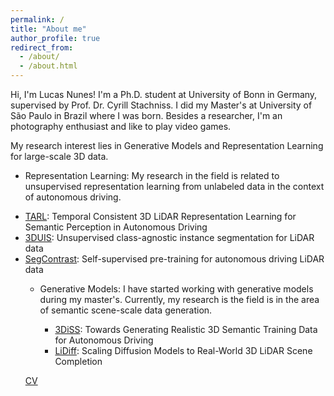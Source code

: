 ```yaml
---
permalink: /
title: "About me"
author_profile: true
redirect_from: 
  - /about/
  - /about.html
---
```


Hi, I'm Lucas Nunes! I'm a Ph.D. student at University of Bonn in Germany, supervised by Prof. Dr. Cyrill Stachniss. I did my Master's at University of São Paulo in Brazil where I was born. Besides a researcher, I'm an photography enthusiast and like to play video games.

My research interest lies in Generative Models and Representation Learning for large-scale 3D data.

- Representation Learning: My research in the field is related to unsupervised representation learning from unlabeled data in the context of autonomous driving.

<ul><li><a href="https://github.com/PRBonn/TARL" data-type="URL" data-id="https://github.com/PRBonn/TARL">TARL</a>: Temporal Consistent 3D LiDAR Representation Learning for Semantic Perception in Autonomous Driving</li><li><a href="https://github.com/PRBonn/3DUIS" data-type="URL" data-id="https://github.com/PRBonn/3DUIS">3DUIS</a>: Unsupervised class-agnostic instance segmentation for LiDAR data<li><a href="https://github.com/PRBonn/segcontrast" data-type="URL" data-id="https://github.com/PRBonn/segcontrast">SegContrast</a>: Self-supervised pre-training for autonomous driving LiDAR data</li>

- Generative Models: I have started working with generative models during my master's. Currently, my research is the field is in the area of semantic scene-scale data generation.

<ul><ul><li><a href="https://github.com/PRBonn/3DiSS" data-type="URL" data-id="https://github.com/PRBonn/3DiSS">3DiSS</a>: Towards Generating Realistic 3D Semantic Training Data for Autonomous Driving</li><li><a href="https://github.com/PRBonn/LiDiff" data-type="URL" data-id="https://github.com/PRBonn/LiDiff">LiDiff</a>: Scaling Diffusion Models to Real-World 3D LiDAR Scene Completion</li></ul></ul>

[CV](https://docs.google.com/gview?url=https://raw.githubusercontent.com/nuneslu/nuneslu.github.io/5d91feede885f90991defc7ebe9de9afed474b92/files/curriculum-vitae.pdf)

